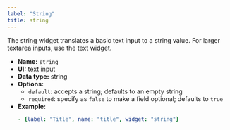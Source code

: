 ```yaml
---
label: "String"
title: string
---
```


The string widget translates a basic text input to a string value. For larger textarea inputs, use the text widget.

- **Name:** `string`
- **UI:** text input
- **Data type:** string
- **Options:**
  - `default`: accepts a string; defaults to an empty string
  - `required`: specify as `false` to make a field optional; defaults to `true`
- **Example:**
    ```yaml
    - {label: "Title", name: "title", widget: "string"}
    ```
